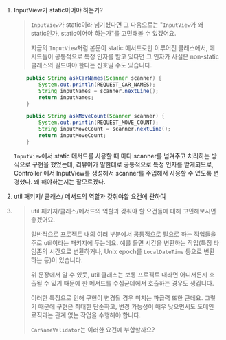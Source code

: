 1. InputView가 static이어야 하는가?

   > `InputView`가 static이라 넘기셨다면 그 다음으로는 "`InputView`가 왜 static인가, static이어야 하는가"를 고민해볼 수 있겠어요.
   >
   > 지금의 `InputView`처럼 본문이 static 메서드로만 이루어진 클래스에서, 메서드들이 공통적으로 특정 인자를 받고 있다면 그 인자가 사실은 non-static 클래스의 필드여야 한다는 신호일 수도 있습니다.

   ```java
       public String askCarNames(Scanner scanner) {
           System.out.println(REQUEST_CAR_NAMES);
           String inputNames = scanner.nextLine();
           return inputNames;
       }
   
       public String askMoveCount(Scanner scanner) {
           System.out.println(REQUEST_MOVE_COUNT);
           String inputMoveCount = scanner.nextLine();
           return inputMoveCount;
       }
   
   ```

   `InputView`에서 static 메서드를 사용할 때 마다 scanner를 넘겨주고 처리하는 방식으로 구현을 했었는데, 리뷰어가 말한데로 공통적으로 특정 인자를 받게되므로, Controller 에서 InputView를 생성해서 scanner를 주입해서 사용할 수 있도록 변경했다. 왜 해야하는지는 잘모르겠다.

   

2. util 패키지/ 클래스/ 메서드의 역할과 갖춰야할 요건에 관하여

3. > util 패키지/클래스/메서드의 역할과 갖춰야 할 요건들에 대해 고민해보시면 좋겠어요.
   >
   > 일반적으로 프로젝트 내의 여러 부분에서 공통적으로 필요로 하는 작업들을 주로 util이라는 패키지에 두는데요. 예를 들면 시간을 변환하는 작업(특정 타임존의 시간으로 변환하거나, Unix epoch를 `LocalDateTime` 등으로 변환하는 등)이 있습니다.
   >
   > 위 문장에서 알 수 있듯, util 클래스는 보통 프로젝트 내라면 어디서든지 호출될 수 있기 때문에 한 메서드를 수십군데에서 호출하는 경우도 생깁니다.
   >
   > 이러한 특징으로 인해 구현이 변경될 경우 미치는 파급력 또한 큰데요. 그렇기 때문에 구현은 최대한 단순하고, 변경 가능성이 매우 낮으면서도 도메인 로직과는 관계 없는 작업을 수행해야 합니다.
   >
   > `CarNameValidator`는 이러한 요건에 부합할까요?

   